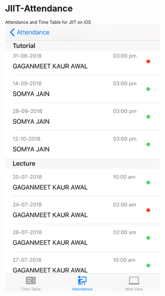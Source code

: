 # JIIT-Attendance
Attendance and Time Table for JIIT on iOS
![Alt Text](/screenshots/IMG_E0481.JPG?raw=true&s=50 "Time Table")
